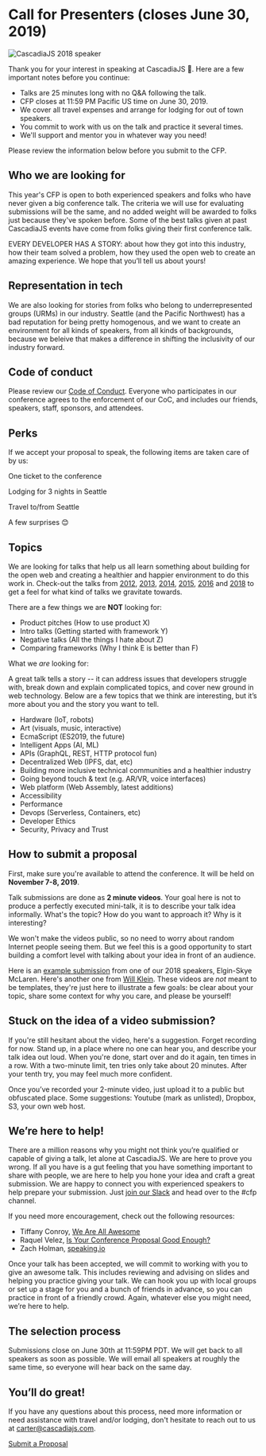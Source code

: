 # Call for Presenters (closes June 30, 2019)

![CascadiaJS 2018 speaker](https://pbs.twimg.com/media/D8PgRE0UIAAcaHm.jpg:large)

Thank you for your interest in speaking at CascadiaJS 🌲. Here are a few important notes before you continue:

- <i class="fas fa-clock"></i> Talks are 25 minutes long with no Q&A following the talk.
- <i class="fas fa-calendar-alt"></i>  CFP closes at 11:59 PM Pacific US time on June 30, 2019.
- <i class="fas fa-plane-arrival"></i>  We cover all travel expenses and arrange for lodging for out of town speakers.
- <i class="fas fa-user-hard-hat"></i>  You commit to work with us on the talk and practice it several times.
- <i class="fas fa-hand-heart"></i>  We'll support and mentor you in whatever way you need!

Please review the information below before you submit to the CFP.

## Who we are looking for

This year's CFP is open to both experienced speakers and folks who have never given a big conference talk. The criteria we will use for evaluating submissions will be the same, and no added weight will be awarded to folks just because they've spoken before. Some of the best talks given at past CascadiaJS events have come from folks giving their first conference talk.

EVERY DEVELOPER HAS A STORY: about how they got into this industry, how their team solved a problem, how they used the open web to create an amazing experience. We hope that you’ll tell us about yours!

## Representation in tech

We are also looking for stories from folks who belong to underrepresented groups (URMs) in our industry. Seattle (and the Pacific Northwest) has a bad reputation for being pretty homogenous, and we want to create an environment for all kinds of speakers, from all kinds of backgrounds, because we beleive that makes a difference in shifting the inclusivity of our industry forward.

## Code of conduct

Please review our [Code of Conduct](/code-of-conduct). Everyone who participates in our conference agrees to the enforcement of our CoC, and includes our friends, speakers, staff, sponsors, and attendees.

## Perks

If we accept your proposal to speak, the following items are taken care of by us:

<i class="fas fa-ticket-alt"></i> One ticket to the conference

<i class="fas fa-hotel"></i> Lodging for 3 nights in Seattle

<i class="fas fa-plane-departure"></i> Travel to/from Seattle

<i class="fas fa-gifts"></i> A few surprises 😊

## Topics

We are looking for talks that help us all learn something about building for the open web and creating a healthier and happier environment to do this work in. Check-out the talks from [2012](https://www.youtube.com/watch?v=y0VFbYJlPHw&list=PLLiioAbFTbKMtmUbLWDzpUzayRLC5s2NZ), [2013](https://www.youtube.com/watch?v=mb1BaxfIAoU&list=PLLiioAbFTbKP9CxF9Fu4_NQteU_v9wkA3), [2014](https://www.youtube.com/watch?v=ynmLwV4z8fA&list=PLLiioAbFTbKMoXtKtyj_3eCfzD-eT05gl), [2015](https://www.youtube.com/watch?v=jWDZP8twWDg&list=PLLiioAbFTbKNpjG_yNpNfhAmQ9KsxFzX7), [2016](https://www.youtube.com/watch?v=PTWLViHkwf4&list=PLLiioAbFTbKNKyP1m4dmW_xu9byJOPMHe) and [2018](https://2018.cascadiajs.com/speakers/shannon-foster) to get a feel for what kind of talks we gravitate towards.

There are a few things we are **NOT** looking for:

- Product pitches (How to use product X)
- Intro talks (Getting started with framework Y)
- Negative talks (All the things I hate about Z)
- Comparing frameworks (Why I think E is better than F)

What we _are_ looking for:

A great talk tells a story -- it can address issues that developers struggle with, break down and explain complicated topics, and cover new ground in web technology. Below are a few topics that we think are interesting, but it’s more about you and the story you want to tell.

- Hardware (IoT, robots)
- Art (visuals, music, interactive)
- EcmaScript (ES2019, the future)
- Intelligent Apps (AI, ML)
- APIs (GraphQL, REST, HTTP protocol fun)
- Decentralized Web (IPFS, dat, etc)
- Building more inclusive technical communities and a healthier industry
- Going beyond touch & text (e.g. AR/VR, voice interfaces)
- Web platform (Web Assembly, latest additions)
- Accessibility
- Performance
- Devops (Serverless, Containers, etc)
- Developer Ethics
- Security, Privacy and Trust

## How to submit a proposal

First, make sure you're available to attend the conference. It will be held on **November 7-8, 2019**.

Talk submissions are done as **2 minute videos**. Your goal here is not to produce a perfectly executed mini-talk, it is to describe your talk idea informally. What's the topic? How do you want to approach it? Why is it interesting?

We won't make the videos public, so no need to worry about random Internet people seeing them. But we feel this is a good opportunity to start building a comfort level with talking about your idea in front of an audience.

Here is an [example submission](https://www.youtube.com/watch?v=VcYSf2EWFKk&feature=youtu.be) from one of our 2018 speakers, Elgin-Skye McLaren. Here's another one from [Will Klein](https://drive.google.com/file/d/12onj0eQPspOj1bSkL8waM-m52vZgL2IY/view). These videos are _not_ meant to be templates, they're just here to illustrate a few goals: be clear about your topic, share some context for why you care, and please be yourself!

## Stuck on the idea of a video submission?

If you're still hesitant about the video, here's a suggestion. Forget recording for now. Stand up, in a place where no one can hear you, and describe your talk idea out loud. When you're done, start over and do it again, ten times in a row. With a two-minute limit, ten tries only take about 20 minutes. After your tenth try, you may feel much more confident.

Once you’ve recorded your 2-minute video, just upload it to a public but obfuscated place. Some suggestions: Youtube (mark as unlisted), Dropbox, S3, your own web host.

## We’re here to help!

There are a million reasons why you might not think you’re qualified or capable of giving a talk, let alone at CascadiaJS. We are here to prove you wrong. If all you have is a gut feeling that you have something important to share with people, we are here to help you hone your idea and craft a great submission. We are happy to connect you with experienced speakers to help prepare your submission. Just [join our Slack](https://join.slack.com/t/cascadiajs/shared_invite/enQtMzcyMjkzMDk0NjQwLTc3YmJiMTk0NTZjNDBjMzg2YTMxNDA4Njk3YTgyZWY0MGM4NjVhZTI0YTUzYTRmYzRlNThhNTIxOGNkMDU1ZGU) and head over to the #cfp channel.

If you need more encouragement, check out the following resources:

- Tiffany Conroy, [We Are All Awesome](http://weareallaweso.me/)
- Raquel Velez, [Is Your Conference Proposal Good Enough?](http://rckbt.me/2014/01/conference-proposals/)
- Zach Holman, [speaking.io](http://speaking.io/plan/writing-a-cfp/)

Once your talk has been accepted, we will commit to working with you to give an awesome talk. This includes reviewing and advising on slides and helping you practice giving your talk. We can hook you up with local groups or set up a stage for you and a bunch of friends in advance, so you can practice in front of a friendly crowd. Again, whatever else you might need, we’re here to help.

## The selection process

Submissions close on June 30th at 11:59PM PDT. We will get back to all speakers as soon as possible. We will email all speakers at roughly the same time, so everyone will hear back on the same day.

## You’ll do great!

If you have any questions about this process, need more information or need assistance with travel and/or lodging, don't hesitate to reach out to us at carter@cascadiajs.com.


<a class="cta" href="https://cascadiajs.typeform.com/to/SrKdlj">Submit a Proposal</a>
